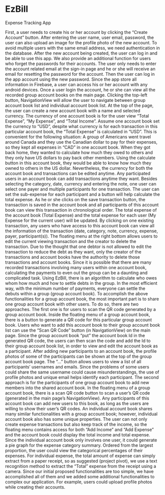 # EzBill
Expense Tracking App
		 	 	 		
			


First, a user needs to create his or her account by clicking the “Create Account” button. After entering the user name, user email, password, the user can also upload an image for the profile photo of the new account. To avoid multiple users with the same email address, we need authentication in the database. After the new account being created, the user can log in and be able to use this app. We also provide an additional function for users who forget the passwords for their accounts. The user only needs to enter the account related email at the sign-in page and he or she will receive an email for resetting the password for the account. Then the user can log in the app account using the new password. Since the app store all information in Firebase, a user can access his or her account with any android devices. 
Once a user login the account, he or she can view all the recorded group account books on the main page. Clicking the top-left button, NavigationView will allow the user to navigate between group account book list and individual account book list. At the top of the page, the user can create a new account book with a name and selected currency. The currency of one account book is for the user view “Total Expense”, “My Expense”, and “Total Income”. Assume one account book set the currency to “USD”, despite what currency is for each transaction in this particular account book, the “Total Expense” is calculated in “USD”. This is convenient for the following situation:
A group of Americans went travel around Canada and they use the Canadian dollar to pay for their expenses, so they kept all expenses in “CAD” in one account book. When they got back home, they wanted to calculate how much they owed to others and they only have US dollars to pay back other members. Using the calculate button in this account book, they would be able to know how much they owned to others in the US dollar. Nevertheless, the currency for both the account book and transactions can be edited anytime. 
Any participated users in an account book can add transactions anytime they want. Besides selecting the category, date, currency and entering the note, one user can select one payer and multiple participants for one transaction. The user can set the sub-expense for each participant and a button will help calculate the total expense. As he or she clicks on the save transaction button, the transaction is saved in the account book and all participants of this account book can view this transaction in chronological order. The total expense of the account book (Total Expense) and the total expense for each user (My Expense for the current user) will be updated. By clicking on one existing transaction, any users who have access to this account book can view all the information of the transaction (date, category, note, currency, expense, payer, participant(s)). The floating menu at the right bottom allows users to edit the current viewing transaction and the creator to delete the transaction.
Due to the thought that one debtor is not allowed to edit the transaction to reduce the debt as they want, only the creator of the transactions and account books have the authority to delete those transactions and account books. 
Since it is possible that there are many recorded transactions involving many users within one account book, calculating the payments to even out the group can be a daunting and complicated task. Using EzBill, there is an algorithm to calculate who owes whom how much and how to settle debts in the group. In the most efficient way, with the minimum number of payments, everyone can settle the debuts within a group (group account book).
To accomplish the above functionalities for a group account book, the most important part is to share one group account book with other users. To do so, there are two approaches. The first one is for users to scan the QR code generated by a group account book. Inside the floating menu of a group account book, there is a button to generate a QR code for this particular group account book. Users who want to add this account book to their group account book list can use the “Scan QR Code” button (in NavigationView) on the main page. Since the group account book “put” the account book Id in the generated QR code, the users can then scan the code and add the Id to their group account book list, in order to view and edit the account book as a participant. After adding new participants to an account book, the profile photos of some of the participants can be shown at the top of the group account book page. The “…” button allows users to view a list of all participants’ usernames and emails. Since the problems of some users could share the same username could cause misunderstandings, the use of profile photos and unique email helps identify each participant.
The second approach is for the participants of one group account book to add new members into the shared account book. In the floating menu of a group account book, there is a scan QR code button to scan a user’s QR code (generated in the main page’s NavigationView). Any participants of this account book can add new users to this book, as long as the users are willing to show their user’s QR codes.
An individual account book shares many similar functionalities with a group account book; however, individual account book also has some unique properties. The user can not only create expense transactions but also keep track of the income, so the floating menu contains access for both “Add Income” and “Add Expense” and the account book could display the total income and total expense. Since the individual account book only involves one user, it could generate a pie graph for the expense category summary. Ordered from the largest proportion, the user could view the categorical percentages of their expenses. For individual expense, the total amount of expense can simply extract from a paper receipt, so as suggested (project pivot), we use a text recognition method to extract the “Total” expense from the receipt using a camera. 
Since our initial proposed functionalities are too simple, we have accomplished all of them and we added some additional functionalities to complex our application. For example, users could upload profile photos while creating their accounts. 




